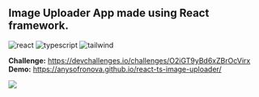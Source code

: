 <h2>Image Uploader App made using React framework.</h2>
<div>
<img src="https://img.shields.io/badge/react-%23323330.svg?style=for-the-badge&logo=react&logoColor=white" alt="react">
<img src="https://img.shields.io/badge/typescript-%23323330.svg?style=for-the-badge&logo=typescript&logoColor=white" alt="typescript">
<img src="https://img.shields.io/badge/tailwindcss-%23323330.svg?style=for-the-badge&logo=tailwind-css&logoColor=white" alt="tailwind">
</div>  

**Challenge:** https://devchallenges.io/challenges/O2iGT9yBd6xZBrOcVirx  
**Demo:** https://anysofronova.github.io/react-ts-image-uploader/
<div><img src="https://i.ibb.co/HBCZPs7/2022-07-19-17-49-32.png"></div>  
